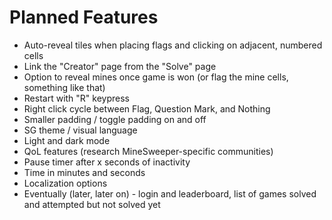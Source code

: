 # Planned Features

- Auto-reveal tiles when placing flags and clicking on adjacent, numbered cells
- Link the "Creator" page from the "Solve" page
- Option to reveal mines once game is won (or flag the mine cells, something like that)
- Restart with "R" keypress
- Right click cycle between Flag, Question Mark, and Nothing
- Smaller padding / toggle padding on and off
- SG theme / visual language
- Light and dark mode
- QoL features (research MineSweeper-specific communities)
- Pause timer after x seconds of inactivity
- Time in minutes and seconds
- Localization options
- Eventually (later, later on) - login and leaderboard, list of games solved and attempted but not solved yet